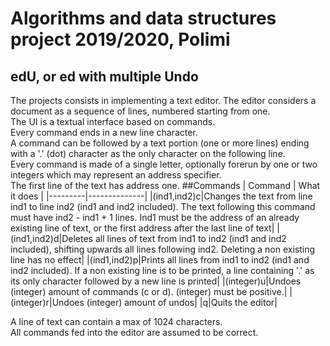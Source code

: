 # Algorithms and data structures project 2019/2020, Polimi 
## edU, or ed with multiple Undo
The projects consists in implementing a text editor. The editor considers a document as a sequence of lines, numbered starting from one.  
The UI is a textual interface based on commands.  
Every command ends in a new line character.  
A command can be followed by a text portion (one or more lines) ending with a '.' (dot) character as the only character on the following line.  
Every command is made of a single letter, optionally forerun by one or two integers which may represent an address specifier.  
The first line of the text has address one.
##Commands
| Command | What it does |
|---------|--------------|
|(ind1,ind2)c|Changes the text from line ind1 to line ind2 (ind1 and ind2 included). The text following this command must have ind2 - ind1 + 1 lines. Ind1 must be the address of an already existing line of text, or the first address after the last line of text|
|(ind1,ind2)d|Deletes all lines of text from ind1 to ind2 (ind1 and ind2 included), shifting upwards all lines following ind2. Deleting a non existing line has no effect|
|(ind1,ind2)p|Prints all lines from ind1 to ind2 (ind1 and ind2 included). If a non existing line is to be printed, a line containing '.' as its only character followed by a new line is printed|
|(integer)u|Undoes (integer) amount of commands (c or d). (integer) must be positive.|
|(integer)r|Undoes (integer) amount of undos|
|q|Quits the editor|

A line of text can contain a max of 1024 characters.  
All commands fed into the editor are assumed to be correct.
